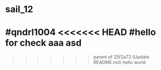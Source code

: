 # sail_12

#qndrl1004
<<<<<<< HEAD
#hello
for check
aaa
asd
=======
>>>>>>> parent of 25f2a72 (Update README.md)
hello world